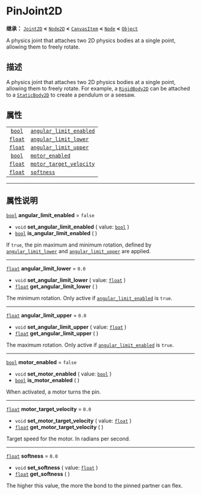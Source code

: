 <!-- ⚠ 请勿编辑本文件 ⚠ -->
<!-- 本文档使用脚本从 WeDot 引擎源码仓库生成。 -->
<!-- 生成脚本：https://github.com/WeDot-Engine/WeDot/tree/4.3/doc/tools/make_md.py； -->
<!-- 原文件：https://github.com/WeDot-Engine/WeDot/tree/4.3/doc/classes/PinJoint2D.xml。 -->

<div id="_class_pinjoint2d"></div>

# PinJoint2D

**继承：** [`Joint2D`](class_joint2d.md) **<** [`Node2D`](class_node2d.md) **<** [`CanvasItem`](class_canvasitem.md) **<** [`Node`](class_node.md) **<** [`Object`](class_object.md)

A physics joint that attaches two 2D physics bodies at a single point, allowing them to freely rotate.

## 描述

A physics joint that attaches two 2D physics bodies at a single point, allowing them to freely rotate. For example, a [`RigidBody2D`](class_rigidbody2d.md) can be attached to a [`StaticBody2D`](class_staticbody2d.md) to create a pendulum or a seesaw.

## 属性

|||
|:-:|:--|
| [`bool`](class_bool.md)   | [`angular_limit_enabled`](#class_pinjoint2d_property_angular_limit_enabled) | ``false`` |
| [`float`](class_float.md) | [`angular_limit_lower`](#class_pinjoint2d_property_angular_limit_lower)     | ``0.0``   |
| [`float`](class_float.md) | [`angular_limit_upper`](#class_pinjoint2d_property_angular_limit_upper)     | ``0.0``   |
| [`bool`](class_bool.md)   | [`motor_enabled`](#class_pinjoint2d_property_motor_enabled)                 | ``false`` |
| [`float`](class_float.md) | [`motor_target_velocity`](#class_pinjoint2d_property_motor_target_velocity) | ``0.0``   |
| [`float`](class_float.md) | [`softness`](#class_pinjoint2d_property_softness)                           | ``0.0``   |

<!-- rst-class:: classref-section-separator -->

---

## 属性说明

<div id="_class_pinjoint2d_property_angular_limit_enabled"></div>

[`bool`](class_bool.md) **angular_limit_enabled** = ``false`` <div id="class_pinjoint2d_property_angular_limit_enabled"></div>

- `void` **set_angular_limit_enabled** ( value: [`bool`](class_bool.md) )
- [`bool`](class_bool.md) **is_angular_limit_enabled** ( )

If `true`, the pin maximum and minimum rotation, defined by [`angular_limit_lower`](#class_pinjoint2d_property_angular_limit_lower) and [`angular_limit_upper`](#class_pinjoint2d_property_angular_limit_upper) are applied.

<!-- rst-class:: classref-item-separator -->

---

<div id="_class_pinjoint2d_property_angular_limit_lower"></div>

[`float`](class_float.md) **angular_limit_lower** = ``0.0`` <div id="class_pinjoint2d_property_angular_limit_lower"></div>

- `void` **set_angular_limit_lower** ( value: [`float`](class_float.md) )
- [`float`](class_float.md) **get_angular_limit_lower** ( )

The minimum rotation. Only active if [`angular_limit_enabled`](#class_pinjoint2d_property_angular_limit_enabled) is `true`.

<!-- rst-class:: classref-item-separator -->

---

<div id="_class_pinjoint2d_property_angular_limit_upper"></div>

[`float`](class_float.md) **angular_limit_upper** = ``0.0`` <div id="class_pinjoint2d_property_angular_limit_upper"></div>

- `void` **set_angular_limit_upper** ( value: [`float`](class_float.md) )
- [`float`](class_float.md) **get_angular_limit_upper** ( )

The maximum rotation. Only active if [`angular_limit_enabled`](#class_pinjoint2d_property_angular_limit_enabled) is `true`.

<!-- rst-class:: classref-item-separator -->

---

<div id="_class_pinjoint2d_property_motor_enabled"></div>

[`bool`](class_bool.md) **motor_enabled** = ``false`` <div id="class_pinjoint2d_property_motor_enabled"></div>

- `void` **set_motor_enabled** ( value: [`bool`](class_bool.md) )
- [`bool`](class_bool.md) **is_motor_enabled** ( )

When activated, a motor turns the pin.

<!-- rst-class:: classref-item-separator -->

---

<div id="_class_pinjoint2d_property_motor_target_velocity"></div>

[`float`](class_float.md) **motor_target_velocity** = ``0.0`` <div id="class_pinjoint2d_property_motor_target_velocity"></div>

- `void` **set_motor_target_velocity** ( value: [`float`](class_float.md) )
- [`float`](class_float.md) **get_motor_target_velocity** ( )

Target speed for the motor. In radians per second.

<!-- rst-class:: classref-item-separator -->

---

<div id="_class_pinjoint2d_property_softness"></div>

[`float`](class_float.md) **softness** = ``0.0`` <div id="class_pinjoint2d_property_softness"></div>

- `void` **set_softness** ( value: [`float`](class_float.md) )
- [`float`](class_float.md) **get_softness** ( )

The higher this value, the more the bond to the pinned partner can flex.

[^virtual]: 本方法通常需要用户覆盖才能生效。
[^const]: 本方法无副作用，不会修改该实例的任何成员变量。
[^vararg]: 本方法除了能接受在此处描述的参数外，还能够继续接受任意数量的参数。
[^constructor]: 本方法用于构造某个类型。
[^static]: 调用本方法无需实例，可直接使用类名进行调用。
[^operator]: 本方法描述的是使用本类型作为左操作数的有效运算符。
[^bitfield]: 这个值是由下列位标志构成位掩码的整数。
[^void]: 无返回值。
